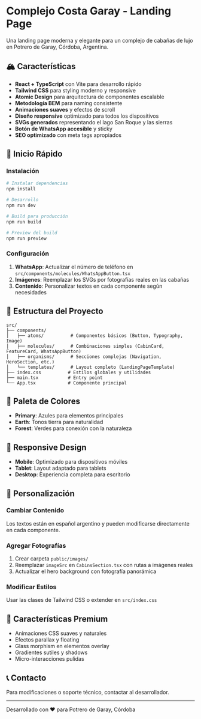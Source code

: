# Complejo Costa Garay - Landing Page

Una landing page moderna y elegante para un complejo de cabañas de lujo en Potrero de Garay, Córdoba, Argentina.

## 🏔️ Características

- **React + TypeScript** con Vite para desarrollo rápido
- **Tailwind CSS** para styling moderno y responsive
- **Atomic Design** para arquitectura de componentes escalable
- **Metodología BEM** para naming consistente
- **Animaciones suaves** y efectos de scroll
- **Diseño responsive** optimizado para todos los dispositivos
- **SVGs generados** representando el lago San Roque y las sierras
- **Botón de WhatsApp accesible** y sticky
- **SEO optimizado** con meta tags apropiados

## 🚀 Inicio Rápido

### Instalación

```bash
# Instalar dependencias
npm install

# Desarrollo
npm run dev

# Build para producción
npm run build

# Preview del build
npm run preview
```

### Configuración

1. **WhatsApp**: Actualizar el número de teléfono en `src/components/molecules/WhatsAppButton.tsx`
2. **Imágenes**: Reemplazar los SVGs por fotografías reales en las cabañas
3. **Contenido**: Personalizar textos en cada componente según necesidades

## 📁 Estructura del Proyecto

```
src/
├── components/
│   ├── atoms/          # Componentes básicos (Button, Typography, Image)
│   ├── molecules/      # Combinaciones simples (CabinCard, FeatureCard, WhatsAppButton)
│   ├── organisms/      # Secciones complejas (Navigation, HeroSection, etc.)
│   └── templates/      # Layout completo (LandingPageTemplate)
├── index.css          # Estilos globales y utilidades
├── main.tsx           # Entry point
└── App.tsx            # Componente principal
```

## 🎨 Paleta de Colores

- **Primary**: Azules para elementos principales
- **Earth**: Tonos tierra para naturalidad
- **Forest**: Verdes para conexión con la naturaleza

## 📱 Responsive Design

- **Mobile**: Optimizado para dispositivos móviles
- **Tablet**: Layout adaptado para tablets
- **Desktop**: Experiencia completa para escritorio

## 🔧 Personalización

### Cambiar Contenido
Los textos están en español argentino y pueden modificarse directamente en cada componente.

### Agregar Fotografías
1. Crear carpeta `public/images/`
2. Reemplazar `imageSrc` en `CabinsSection.tsx` con rutas a imágenes reales
3. Actualizar el hero background con fotografía panorámica

### Modificar Estilos
Usar las clases de Tailwind CSS o extender en `src/index.css`

## 🌟 Características Premium

- Animaciones CSS suaves y naturales
- Efectos parallax y floating
- Glass morphism en elementos overlay
- Gradientes sutiles y shadows
- Micro-interacciones pulidas

## 📞 Contacto

Para modificaciones o soporte técnico, contactar al desarrollador.

---

Desarrollado con ❤️ para Potrero de Garay, Córdoba
